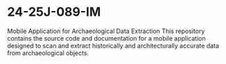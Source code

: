 # 24-25J-089-IM
Mobile Application for Archaeological Data Extraction This repository contains the source code and documentation for a mobile application designed to scan and extract historically and architecturally accurate data from archaeological objects.
